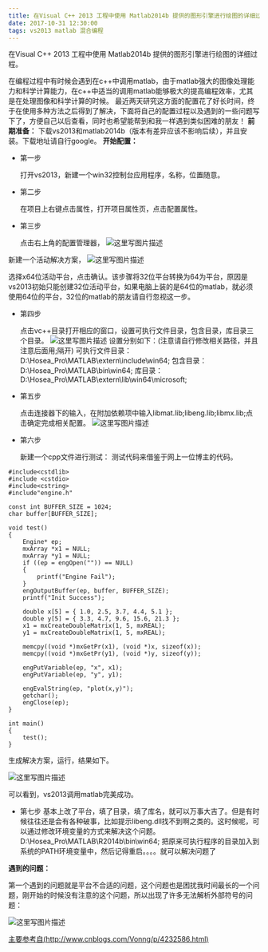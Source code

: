 ```yaml
---
title: 在Visual C++ 2013 工程中使用 Matlab2014b 提供的图形引擎进行绘图的详细过程。
date: 2017-10-31 12:30:00
tags: vs2013 matlab 混合编程
---
```

在Visual C++ 2013 工程中使用 Matlab2014b 提供的图形引擎进行绘图的详细过程。
<!-- more --> 
在编程过程中有时候会遇到在c++中调用matlab，由于matlab强大的图像处理能力和科学计算能力，在c++中适当的调用matlab能够极大的提高编程效率，尤其是在处理图像和科学计算的时候。
最近两天研究这方面的配置花了好长时间，终于在使用多种方法之后得到了解决，下面将自己的配置过程以及遇到的一些问题写下了，方便自己以后查看，同时也希望能帮到和我一样遇到类似困难的朋友！
**前期准备：**
下载vs2013和matlab2014b（版本有差异应该不影响后续），并且安装。下载地址请自行google。
**开始配置：**

 - 第一步

	打开vs2013，新建一个win32控制台应用程序，名称，位置随意。

 - 第二步

	在项目上右键点击属性，打开项目属性页，点击配置属性。

 - 第三步

	点击右上角的配置管理器，
![这里写图片描述](http://img.blog.csdn.net/20161118194639938)

新建一个活动解决方案，
![这里写图片描述](http://img.blog.csdn.net/20161118194755377)

选择x64位活动平台，点击确认。该步骤将32位平台转换为64为平台，原因是vs2013初始只能创建32位活动平台，如果电脑上装的是64位的matlab，就必须使用64位的平台，32位的matlab的朋友请自行忽视这一步。

 - 第四步

	点击vc++目录打开相应的窗口，设置可执行文件目录，包含目录，库目录三个目录。
![这里写图片描述](http://img.blog.csdn.net/20161118195709009)
设置分别如下：(注意请自行修改相关路径，并且注意后面用;隔开)
可执行文件目录：D:\Hosea_Pro\MATLAB\extern\include\win64;
包含目录：D:\Hosea_Pro\MATLAB\bin\win64;
库目录：D:\Hosea_Pro\MATLAB\extern\lib\win64\microsoft;

 - 第五步

	点击连接器下的输入，在附加依赖项中输入libmat.lib;libeng.lib;libmx.lib;点击确定完成相关配置。
![这里写图片描述](http://img.blog.csdn.net/20161118200102921)

 - 第六步

	新建一个cpp文件进行测试：
测试代码来借鉴于网上一位博主的代码。

```
#include<cstdlib>
#include <cstdio>
#include<cstring>
#include"engine.h"

const int BUFFER_SIZE = 1024;
char buffer[BUFFER_SIZE];

void test()
{
	Engine* ep;
	mxArray *x1 = NULL;
	mxArray *y1 = NULL;
	if ((ep = engOpen("")) == NULL)
	{
		printf("Engine Fail");
	}
	engOutputBuffer(ep, buffer, BUFFER_SIZE);
	printf("Init Success");

	double x[5] = { 1.0, 2.5, 3.7, 4.4, 5.1 };
	double y[5] = { 3.3, 4.7, 9.6, 15.6, 21.3 };
	x1 = mxCreateDoubleMatrix(1, 5, mxREAL);
	y1 = mxCreateDoubleMatrix(1, 5, mxREAL);

	memcpy((void *)mxGetPr(x1), (void *)x, sizeof(x));
	memcpy((void *)mxGetPr(y1), (void *)y, sizeof(y));

	engPutVariable(ep, "x", x1);
	engPutVariable(ep, "y", y1);

	engEvalString(ep, "plot(x,y)");
	getchar();
	engClose(ep);
}

int main()
{
	test();
}
```
生成解决方案，运行，结果如下。

![这里写图片描述](http://img.blog.csdn.net/20161118200817321)

可以看到，vs2013调用matlab完美成功。

 - 第七步
基本上改了平台，填了目录，填了库名，就可以万事大吉了。但是有时候往往还是会有各种破事，比如提示libeng.dll找不到啊之类的。这时候呢，可以通过修改环境变量的方式来解决这个问题。D:\Hosea_Pro\MATLAB\R2014b\bin\win64; 把原来可执行程序的目录加入到系统的PATH环境变量中，然后记得重启。。。。就可以解决问题了

**遇到的问题：**

第一个遇到的问题就是平台不合适的问题，这个问题也是困扰我时间最长的一个问题，刚开始的时候没有注意的这个问题，所以出现了许多无法解析外部符号的问题：

![这里写图片描述](http://img.blog.csdn.net/20161118202438362)


[主要参考自(http://www.cnblogs.com/Vonng/p/4232586.html)](http://www.cnblogs.com/Vonng/p/4232586.html)
